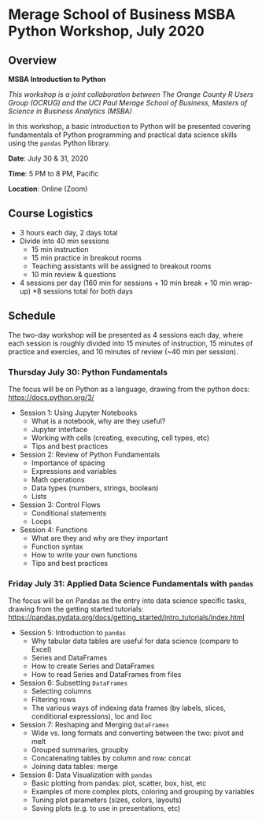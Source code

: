 # Merage School of Business MSBA Python Workshop, July 2020

## Overview

**MSBA Introduction to Python**

*This workshop is a joint collaboration between The Orange County R Users Group (OCRUG) and the UCI Paul Merage School of Business, Masters of Science in Business Analytics (MSBA)*

In this workshop, a basic introduction to Python will be presented covering fundamentals of Python programming and practical data science skills using the `pandas` Python library.

**Date**: July 30 & 31, 2020

**Time**: 5 PM to 8 PM, Pacific

**Location**: Online (Zoom)

## Course Logistics

* 3 hours each day, 2 days total
* Divide into 40 min sessions
    * 15 min instruction
    * 15 min practice in breakout rooms
    * Teaching assistants will be assigned to breakout rooms
    * 10 min review & questions
* 4 sessions per day (160 min for sessions + 10 min break + 10 min wrap-up)
    *8 sessions total for both days

## Schedule

The two-day workshop will be presented as 4 sessions each day, where each session is roughly divided into 15 minutes of instruction, 15 minutes of practice and exercies, and 10 minutes of review (~40 min per session).

### Thursday July 30: Python Fundamentals

The focus will be on Python as a language, drawing from the python docs: https://docs.python.org/3/

* Session 1: Using Jupyter Notebooks
    * What is a notebook, why are they useful?
    * Jupyter interface
    * Working with cells (creating, executing, cell types, etc)
    * Tips and best practices
* Session 2: Review of Python Fundamentals
    * Importance of spacing
    * Expressions and variables
    * Math operations
    * Data types (numbers, strings, boolean)
    * Lists
* Session 3: Control Flows
    * Conditional statements
    * Loops
* Session 4: Functions
    * What are they and why are they important
    * Function syntax
    * How to write your own functions
    * Tips and best practices

### Friday July 31: Applied Data Science Fundamentals with `pandas`

The focus will be on Pandas as the entry into data science specific tasks, drawing from the getting started tutorials: https://pandas.pydata.org/docs/getting_started/intro_tutorials/index.html

* Session 5: Introduction to `pandas`
    * Why tabular data tables are useful for data science (compare to Excel)
    * Series and DataFrames
    * How to create Series and DataFrames
    * How to read Series and DataFrames from files
* Session 6: Subsetting `DataFrames`
    * Selecting columns
    * Filtering rows
    * The various ways of indexing data frames (by labels, slices, conditional expressions), loc
and iloc
* Session 7: Reshaping and Merging `DataFrames`
    * Wide vs. long formats and converting between the two: pivot and melt
    * Grouped summaries, groupby
    * Concatenating tables by column and row: concat
    * Joining data tables: merge
* Session 8: Data Visualization with `pandas`
    * Basic plotting from pandas: plot, scatter, box, hist, etc
    * Examples of more complex plots, coloring and grouping by variables
    * Tuning plot parameters (sizes, colors, layouts)
    * Saving plots (e.g. to use in presentations, etc)

